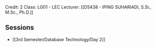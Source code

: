 Credit: 2
Class: LG01 - LEC
Lecturer: [[D5438 - IPING SUHARIADI, S.Si., M.Sc., Ph.D.]]

## Sessions

- [[3rd Semester/Database Technology/Day 2]]